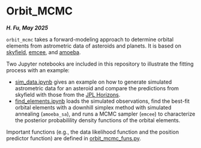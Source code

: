# Orbit_MCMC

***H. Fu, May 2025***

`orbit_mcmc` takes a forward-modeling approach to determine orbital elements from
astrometric data of asteroids and planets. It is based on [skyfield](https://rhodesmill.org/skyfield/), [emcee](https://emcee.readthedocs.io/en/stable/), and [amoeba](./amoeba.py).

Two Jupyter notebooks are included in this repository to illustrate the fitting process with an example:
- [sim_data.ipynb](./sim_data.ipynb) gives an example on how to
  generate simulated astrometric data for an asteroid and compare the
  predictions from skyfield with those from the [JPL Horizons](https://ssd.jpl.nasa.gov/horizons/). 
- [find_elements.ipynb](./find_elements.ipynb) loads the simulated
  observations, find the best-fit orbital elements with a downhill
  simplex method with simulated annealing (`amoeba_sa`), and runs a MCMC
  sampler (`emcee`) to characterize the posterior probabilility density 
  functions of the orbital elements. 

Important functions (e.g., the data likelihood function and the
position predictor function) are defined in [orbit_mcmc_funs.py](./orbit_mcmc_funs.py). 